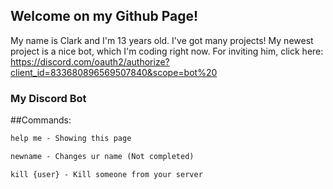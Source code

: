 ## Welcome on my Github Page!

My name is Clark and I'm 13 years old. I've got many projects! My newest project is a nice bot, which I'm coding right now. 
For inviting him, click here:
https://discord.com/oauth2/authorize?client_id=833680896569507840&scope=bot%20

### My Discord Bot

##Commands:
```markdown
help me - Showing this page

newname - Changes ur name (Not completed)

kill {user} - Kill someone from your server
```

